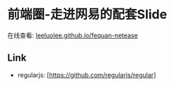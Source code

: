 # 前端圈-走进网易的配套Slide

在线查看: [leeluolee.github.io/fequan-netease](leeluolee.github.io/fequan-netease)

## Link

- regularjs: [https://github.com/regularjs/regular]

